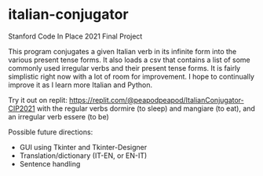 # italian-conjugator
Stanford Code In Place 2021 Final Project

This program conjugates a given Italian verb in its infinite form into the various present tense forms. 
It also loads a csv that contains a list of some commonly used irregular verbs and their present tense forms.
It is fairly simplistic right now with a lot of room for improvement. 
I hope to continually improve it as I learn more Italian and Python.

Try it out on replit: https://replit.com/@peapodpeapod/ItalianConjugator-CIP2021 with the regular verbs dormire (to sleep) and mangiare (to eat), and an irregular verb essere (to be)

Possible future directions:
* GUI using Tkinter and Tkinter-Designer
* Translation/dictionary (IT-EN, or EN-IT)
* Sentence handling

